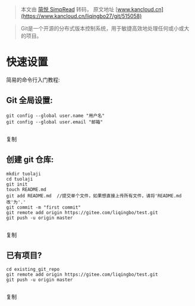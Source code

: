 > 本文由 [简悦 SimpRead](http://ksria.com/simpread/) 转码， 原文地址 [www.kancloud.cn](https://www.kancloud.cn/liqingbo27/git/515058)

> Git是一个开源的分布式版本控制系统，用于敏捷高效地处理任何或小或大的项目。

快速设置
====

简易的命令行入门教程:

Git 全局设置:
---------

```
git config --global user.name "用户名"
git config --global user.email "邮箱"


```

复制

创建 git 仓库:
----------

```
mkdir tuolaji
cd tuolaji
git init
touch README.md
git add README.md  //提交单个文件，如果想直接上传所有文件，请将'README.md改'为'.'
git commit -m "first commit"
git remote add origin https://gitee.com/liqingbo/test.git
git push -u origin master


```

复制

已有项目?
-----

```
cd existing_git_repo
git remote add origin https://gitee.com/liqingbo/test.git
git push -u origin master


```

复制